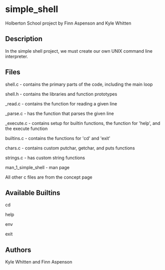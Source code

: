 # simple_shell
Holberton School project by Finn Aspenson and Kyle Whitten

## Description
In the simple shell project, we must create our own UNIX command line interpreter.

## Files
shell.c - contains the primary parts of the code, including the main loop

shell.h - contains the libraries and function prototypes

_read.c - contains the function for reading a given line

_parse.c - has the function that parses the given line

_execute.c - contains setup for builtin functions, the function for 'help', and the execute function

builtins.c - contains the functions for 'cd' and 'exit'

chars.c - contains custom putchar, getchar, and puts functions

strings.c - has custom string functions

man_1_simple_shell - man page

All other c files are from the concept page

## Available Builtins
cd

help

env

exit

## Authors
Kyle Whitten and Finn Aspenson
